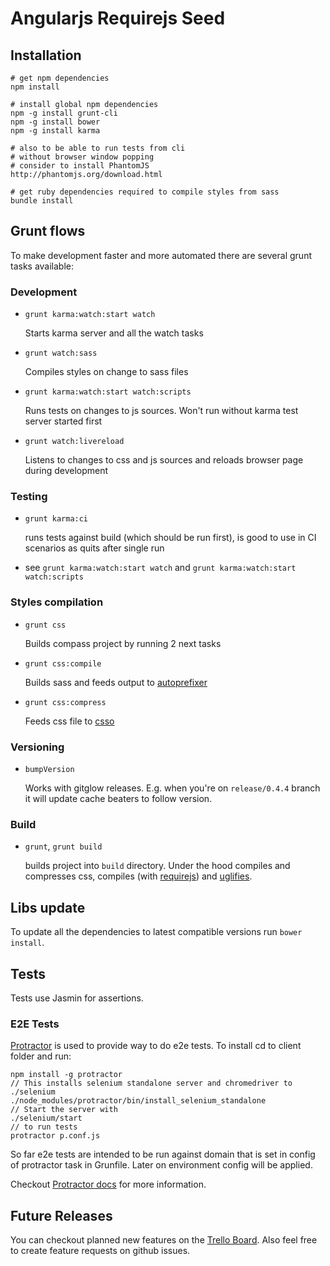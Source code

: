 # Angularjs Requirejs Seed


## Installation

	# get npm dependencies
	npm install

	# install global npm dependencies
	npm -g install grunt-cli
	npm -g install bower
	npm -g install karma

	# also to be able to run tests from cli
	# without browser window popping
	# consider to install PhantomJS
	http://phantomjs.org/download.html

	# get ruby dependencies required to compile styles from sass 
	bundle install

## Grunt flows

To make development faster and more automated there are several grunt tasks available:

### Development

* `grunt karma:watch:start watch`

  Starts karma server and all the watch tasks

* `grunt watch:sass`

  Compiles styles on change to sass files


* `grunt karma:watch:start watch:scripts`

  Runs tests on changes to js sources. Won't run without karma test server started first

* `grunt watch:livereload`
 
  Listens to changes to css and js sources and reloads browser page during development


### Testing

* `grunt karma:ci`

  runs tests against build (which should be run first), is good to use in CI scenarios as quits after single run

* see `grunt karma:watch:start watch` and `grunt karma:watch:start watch:scripts`

### Styles compilation

* `grunt css`

  Builds compass project by running 2 next tasks

* `grunt css:compile`

  Builds sass and feeds output to [autoprefixer](https://github.com/ai/autoprefixer)

* `grunt css:compress`

  Feeds css file to [csso](https://github.com/t32k/grunt-csso)

### Versioning

* `bumpVersion`

  Works with gitglow releases.
  E.g. when you're on `release/0.4.4` branch it will update cache beaters to follow version.

### Build

* `grunt`, `grunt build`

  builds project into `build` directory. Under the hood compiles and compresses css, compiles (with [requirejs](https://github.com/gruntjs/grunt-contrib-requirejs)) and [uglifies](https://github.com/gruntjs/grunt-contrib-uglify).

## Libs update

To update all the dependencies to latest compatible versions run `bower install`.

## Tests

Tests use Jasmin for assertions.

### E2E Tests

[Protractor](https://github.com/angular/protractor) is used to provide way to do e2e tests.
To install cd to client folder and run:

    npm install -g protractor
    // This installs selenium standalone server and chromedriver to ./selenium
    ./node_modules/protractor/bin/install_selenium_standalone
    // Start the server with
    ./selenium/start
    // to run tests
    protractor p.conf.js

So far e2e tests are intended to be run against domain that is set in config of protractor task in Grunfile.
Later on environment config will be applied.

Checkout [Protractor docs](https://github.com/angular/protractor/blob/master/docs/) for more information.

## Future Releases

You can checkout planned new features on the [Trello Board](https://trello.com/b/XXevXg3l/angular-require-seed).
Also feel free to create feature requests on github issues.
